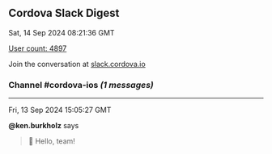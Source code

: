 ## Cordova Slack Digest
Sat, 14 Sep 2024 08:21:36 GMT

[User count: 4897](https://cordova.slack.com/)


Join the conversation at [slack.cordova.io](http://slack.cordova.io/)

### __Channel #cordova-ios__ _(1 messages)_
---

Fri, 13 Sep 2024 15:05:27 GMT

__@ken.burkholz__ says 
> 👋 Hello, team!
> 
